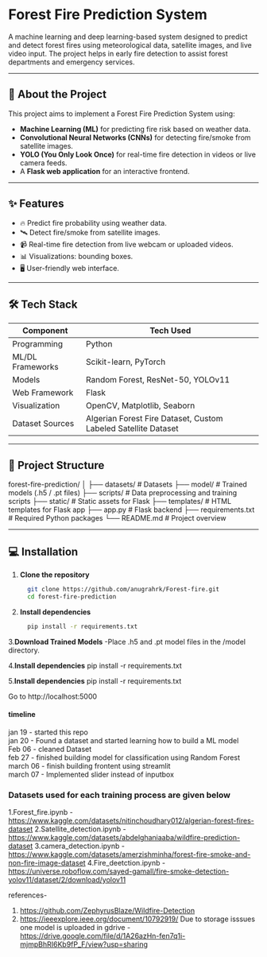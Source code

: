# Forest Fire Prediction System

A machine learning and deep learning-based system designed to predict and detect forest fires using meteorological data, satellite images, and live video input. The project helps in early fire detection to assist forest departments and emergency services.

---

## 📖 About the Project

This project aims to implement a Forest Fire Prediction System using:

- **Machine Learning (ML)** for predicting fire risk based on weather data.
- **Convolutional Neural Networks (CNNs)** for detecting fire/smoke from satellite images.
- **YOLO (You Only Look Once)** for real-time fire detection in videos or live camera feeds.
- A **Flask web application** for an interactive frontend.

---

## ✨ Features

- 🔥 Predict fire probability using weather data.
- 🛰️ Detect fire/smoke from satellite images.
- 📹 Real-time fire detection from live webcam or uploaded videos.
- 📊 Visualizations: bounding boxes.
- 🖥️ User-friendly web interface.

---

## 🛠️ Tech Stack

| Component        | Tech Used                    |
|------------------|------------------------------|
| Programming      | Python                       |
| ML/DL Frameworks | Scikit-learn, PyTorch |
| Models           | Random Forest, ResNet-50, YOLOv11 |
| Web Framework    | Flask           |
| Visualization    | OpenCV, Matplotlib, Seaborn  |
| Dataset Sources  | Algerian Forest Fire Dataset, Custom Labeled Satellite Dataset |

---

## 📁 Project Structure
forest-fire-prediction/ 
│ 
├── datasets/ # Datasets 
├── model/ # Trained models (.h5 / .pt files) 
├── scripts/ # Data preprocessing and training scripts 
├── static/ # Static assets for Flask 
├── templates/ # HTML templates for Flask app 
├── app.py # Flask backend 
├── requirements.txt # Required Python packages 
└── README.md # Project overview

---

## 💻 Installation

1. **Clone the repository**
   ```bash
     git clone https://github.com/anugrahrk/Forest-fire.git
     cd forest-fire-prediction
2. **Install dependencies**
   ```bash
     pip install -r requirements.txt
3.**Download Trained Models**
-Place .h5 and .pt model files in the /model directory.

4.**Install dependencies**
   pip install -r requirements.txt

5.**Install dependencies**
  pip install -r requirements.txt

Go to http://localhost:5000

 #### timeline
 jan 19 - started this repo  
 jan 20 - Found a dataset and started learning how to build a ML model  
 Feb 06 - cleaned Dataset  
 feb 27 - finished building model for classification using Random Forest   
 march 06 - finish building frontent using streamlit  
 march 07 - Implemented slider instead of inputbox
### Datasets used for each training process are given below
1.Forest_fire.ipynb - https://www.kaggle.com/datasets/nitinchoudhary012/algerian-forest-fires-dataset
2.Satellite_detection.ipynb - https://www.kaggle.com/datasets/abdelghaniaaba/wildfire-prediction-dataset
3.camera_detection.ipynb - https://www.kaggle.com/datasets/amerzishminha/forest-fire-smoke-and-non-fire-image-dataset
4.Fire_deetction.ipynb - https://universe.roboflow.com/sayed-gamall/fire-smoke-detection-yolov11/dataset/2/download/yolov11

references-
1. https://github.com/ZephyrusBlaze/Wildfire-Detection
2. https://ieeexplore.ieee.org/document/10792919/
Due to storage isssues one model is uploaded in gdrive - https://drive.google.com/file/d/1A26azHn-fen7q1i-mjmpBhRI6Kb9fP_F/view?usp=sharing

